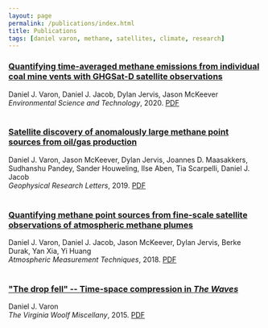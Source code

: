 ```yaml
---
layout: page
permalink: /publications/index.html
title: Publications
tags: [daniel varon, methane, satellites, climate, research]
---
```


### [Quantifying time-averaged methane emissions from individual coal mine vents with GHGSat-D satellite observations](https://pubs.acs.org/doi/abs/10.1021/acs.est.0c01213)

Daniel J. Varon, Daniel J. Jacob, Dylan Jervis, Jason McKeever <br>
<em>Environmental Science and Technology</em>, 2020. [PDF](/papers/varon_etal_2020_est.pdf)
<br>
<br>

### [Satellite discovery of anomalously large methane point sources from oil/gas production](https://agupubs.onlinelibrary.wiley.com/doi/abs/10.1029/2019GL083798)

Daniel J. Varon, Jason McKeever, Dylan Jervis, Joannes D. Maasakkers, Sudhanshu Pandey, Sander Houweling, Ilse Aben, Tia Scarpelli, Daniel J. Jacob <br>
<em>Geophysical Research Letters</em>, 2019. [PDF](/papers/varon_etal_2019_grl.pdf)
<br>
<br>

### [Quantifying methane point sources from fine-scale satellite observations of atmospheric methane plumes](https://doi.org/10.5194/amt-11-5673-2018)

Daniel J. Varon, Daniel J. Jacob, Jason McKeever, Dylan Jervis, Berke Durak, Yan Xia, Yi Huang <br>
<em>Atmospheric Measurement Techniques</em>, 2018. [PDF](/papers/varon_etal_2018_amt.pdf)
<br>
<br>

### ["The drop fell" -- Time-space compression in <em>The Waves</em>](https://virginiawoolfmiscellany.wordpress.com/virginia-woolf-miscellany-fall-2014winter-2015-issue-86/)

Daniel J. Varon <br>
<em>The Virginia Woolf Miscellany</em>, 2015. [PDF](vwm86fall2014winter2015.pdf)
<br>
<br>

<!---
### [Do GCMs predict the climate... or macroweather?](https://doi.org/10.5194/esd-4-439-2013)

Shaun Lovejoy, Daniel Schertzer, Daniel J. Varon <br>
<em>Earth System Dynamics</em>, 2013. [PDF](lovejoy_etal_2013_esd.pdf)
<br>
<br>
-->
